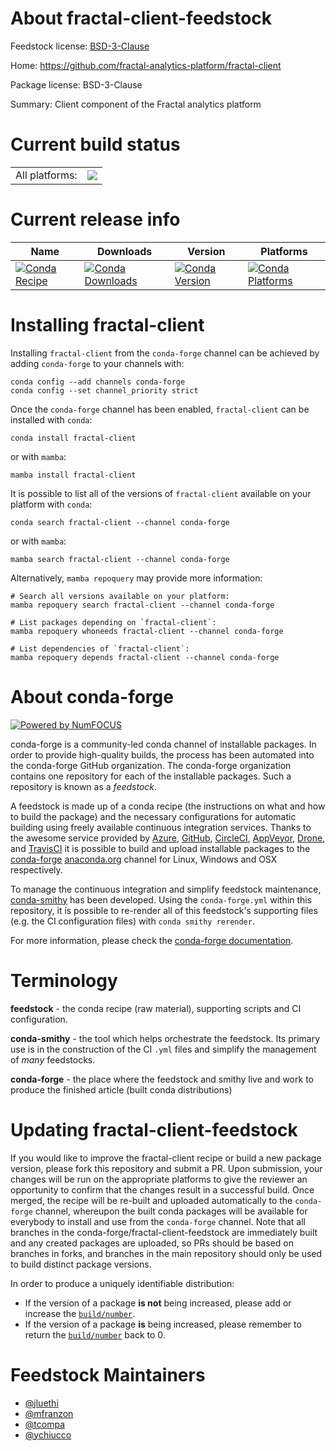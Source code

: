 About fractal-client-feedstock
==============================

Feedstock license: [BSD-3-Clause](https://github.com/conda-forge/fractal-client-feedstock/blob/main/LICENSE.txt)

Home: https://github.com/fractal-analytics-platform/fractal-client

Package license: BSD-3-Clause

Summary: Client component of the Fractal analytics platform

Current build status
====================


<table><tr><td>All platforms:</td>
    <td>
      <a href="https://dev.azure.com/conda-forge/feedstock-builds/_build/latest?definitionId=20441&branchName=main">
        <img src="https://dev.azure.com/conda-forge/feedstock-builds/_apis/build/status/fractal-client-feedstock?branchName=main">
      </a>
    </td>
  </tr>
</table>

Current release info
====================

| Name | Downloads | Version | Platforms |
| --- | --- | --- | --- |
| [![Conda Recipe](https://img.shields.io/badge/recipe-fractal--client-green.svg)](https://anaconda.org/conda-forge/fractal-client) | [![Conda Downloads](https://img.shields.io/conda/dn/conda-forge/fractal-client.svg)](https://anaconda.org/conda-forge/fractal-client) | [![Conda Version](https://img.shields.io/conda/vn/conda-forge/fractal-client.svg)](https://anaconda.org/conda-forge/fractal-client) | [![Conda Platforms](https://img.shields.io/conda/pn/conda-forge/fractal-client.svg)](https://anaconda.org/conda-forge/fractal-client) |

Installing fractal-client
=========================

Installing `fractal-client` from the `conda-forge` channel can be achieved by adding `conda-forge` to your channels with:

```
conda config --add channels conda-forge
conda config --set channel_priority strict
```

Once the `conda-forge` channel has been enabled, `fractal-client` can be installed with `conda`:

```
conda install fractal-client
```

or with `mamba`:

```
mamba install fractal-client
```

It is possible to list all of the versions of `fractal-client` available on your platform with `conda`:

```
conda search fractal-client --channel conda-forge
```

or with `mamba`:

```
mamba search fractal-client --channel conda-forge
```

Alternatively, `mamba repoquery` may provide more information:

```
# Search all versions available on your platform:
mamba repoquery search fractal-client --channel conda-forge

# List packages depending on `fractal-client`:
mamba repoquery whoneeds fractal-client --channel conda-forge

# List dependencies of `fractal-client`:
mamba repoquery depends fractal-client --channel conda-forge
```


About conda-forge
=================

[![Powered by
NumFOCUS](https://img.shields.io/badge/powered%20by-NumFOCUS-orange.svg?style=flat&colorA=E1523D&colorB=007D8A)](https://numfocus.org)

conda-forge is a community-led conda channel of installable packages.
In order to provide high-quality builds, the process has been automated into the
conda-forge GitHub organization. The conda-forge organization contains one repository
for each of the installable packages. Such a repository is known as a *feedstock*.

A feedstock is made up of a conda recipe (the instructions on what and how to build
the package) and the necessary configurations for automatic building using freely
available continuous integration services. Thanks to the awesome service provided by
[Azure](https://azure.microsoft.com/en-us/services/devops/), [GitHub](https://github.com/),
[CircleCI](https://circleci.com/), [AppVeyor](https://www.appveyor.com/),
[Drone](https://cloud.drone.io/welcome), and [TravisCI](https://travis-ci.com/)
it is possible to build and upload installable packages to the
[conda-forge](https://anaconda.org/conda-forge) [anaconda.org](https://anaconda.org/)
channel for Linux, Windows and OSX respectively.

To manage the continuous integration and simplify feedstock maintenance,
[conda-smithy](https://github.com/conda-forge/conda-smithy) has been developed.
Using the ``conda-forge.yml`` within this repository, it is possible to re-render all of
this feedstock's supporting files (e.g. the CI configuration files) with ``conda smithy rerender``.

For more information, please check the [conda-forge documentation](https://conda-forge.org/docs/).

Terminology
===========

**feedstock** - the conda recipe (raw material), supporting scripts and CI configuration.

**conda-smithy** - the tool which helps orchestrate the feedstock.
                   Its primary use is in the construction of the CI ``.yml`` files
                   and simplify the management of *many* feedstocks.

**conda-forge** - the place where the feedstock and smithy live and work to
                  produce the finished article (built conda distributions)


Updating fractal-client-feedstock
=================================

If you would like to improve the fractal-client recipe or build a new
package version, please fork this repository and submit a PR. Upon submission,
your changes will be run on the appropriate platforms to give the reviewer an
opportunity to confirm that the changes result in a successful build. Once
merged, the recipe will be re-built and uploaded automatically to the
`conda-forge` channel, whereupon the built conda packages will be available for
everybody to install and use from the `conda-forge` channel.
Note that all branches in the conda-forge/fractal-client-feedstock are
immediately built and any created packages are uploaded, so PRs should be based
on branches in forks, and branches in the main repository should only be used to
build distinct package versions.

In order to produce a uniquely identifiable distribution:
 * If the version of a package **is not** being increased, please add or increase
   the [``build/number``](https://docs.conda.io/projects/conda-build/en/latest/resources/define-metadata.html#build-number-and-string).
 * If the version of a package **is** being increased, please remember to return
   the [``build/number``](https://docs.conda.io/projects/conda-build/en/latest/resources/define-metadata.html#build-number-and-string)
   back to 0.

Feedstock Maintainers
=====================

* [@jluethi](https://github.com/jluethi/)
* [@mfranzon](https://github.com/mfranzon/)
* [@tcompa](https://github.com/tcompa/)
* [@ychiucco](https://github.com/ychiucco/)

